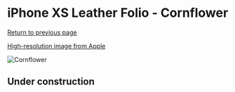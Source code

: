 # iPhone XS Leather Folio - Cornflower

[Return to previous page](/iphone_x)

[High-resolution image from Apple](https://store.storeimages.cdn-apple.com/8756/as-images.apple.com/is/MVFD2?wid=4500&hei=4500&fmt=png)

<div style="width: 500px"><img src="/everyphone/MVFD2.png" alt="Cornflower"></div>

## Under construction
